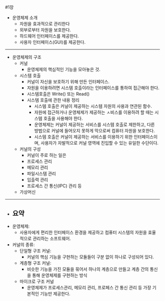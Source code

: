 #1장
- 운영체제 소개
  - 자원을 효과적으로 관리한다
  - 외부로부터 자원을 보호한다.
  - 하드웨어 인터페이스를 제공한다.
  - 사용자 인터페이스(GUI)를 제공한다.
---
  - 운영체제의 구조
    - 커널
      - 운영체제의 핵심적인 기능을 모아놓은 것.
    - 시스템 호출
      - 커널이 자신을 보호하기 위해 만든 인터페이스.
      - 자원을 이용하려면 시스템 호출이라는 인터페이스를 통하여 접근해야 한다.
      - 시스템호출은 Write() 또는 Read()
      - 시스템 호출에 관한 내용 정리
        - 시스템 호출은 커널이 제공하는 시스템 자원의 사용과 연관된 함수.
        - 자원에 접근하거나 운영체제가 제공하는 ㅅ비스를 이용하려 할 때는 시스템 호출을 사용해야 한다.
        - 운영체제는 커널이 제공하는 서비스를 시스템 호출로 제한하고, 다른 방법으로 커널에 들어오지 못하게 막으로써 컵퓨터 자원을 보호한다.
        - 시스템 호출은 커널이 제공하는 서비스를 이용하기 위한 인터페이스이며, 사용자가 자발적으로 커널 영역에 진입할 수 있는 유일한 수단이다.
    - 커널의 구성
      - 커널이 주로 하는 일은
      - 프로세스 관리
      - 메모리 관리
      - 파일시스템 관리
      - 입출력 관리
      - 프로세스 간 통신(IPC) 관리 등
    - 가상머신
  
---
- 요약
  - 
- 운영체제:
  - 사용자에게 편리한 인터페이스 환경을 제공하고 컴퓨터 시스템의 자원을 효율적으로 관리하는 소프트웨어.
- 커널의 종류:
  - 단일형 구조 커널: 
    - 커널의 핵심 기능을 구현하는 모듈들이 구분 없이 하나로 구성되어 있다.
  - 계층형 구조 커널: 
    - 비슷한 기능을 가진 모듈을 묶어서 하나의 계층으로 만들고 계층 간의 통신을 통해 운영체제를 구현하는 방식
  - 마이크로 구조 커널
    - 운영체제가 프로세스관리, 메모리 관리, 프로페스 간 통신 관리 등 가장 기본적인 기능만 제공한다.
  
